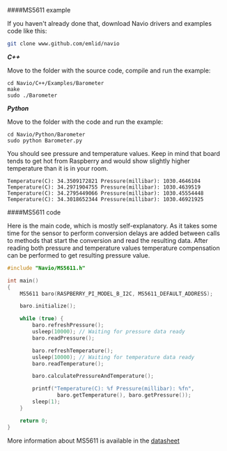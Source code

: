 ####MS5611 example

If you haven't already done that, download Navio drivers and examples code like this:

```bash
git clone www.github.com/emlid/navio
```


***C++***

Move to the folder with the source code, compile and run the example:

```
cd Navio/C++/Examples/Barometer
make
sudo ./Barometer
```

***Python***

Move to the folder with the code and run the example:

```
cd Navio/Python/Barometer
sudo python Barometer.py
```

You should see pressure and temperature values. Keep in mind that board tends to get hot from Raspberry and would show slightly higher temperature than it is in your room.

```
Temperature(C): 34.3509172821 Pressure(millibar): 1030.4646104
Temperature(C): 34.2971904755 Pressure(millibar): 1030.4639519
Temperature(C): 34.2795449066 Pressure(millibar): 1030.45554448
Temperature(C): 34.3018652344 Pressure(millibar): 1030.46921925
```

####MS5611 code

Here is the main code, which is mostly self-explanatory. As it takes some time for the sensor to perform conversion delays are added between calls to methods that start the conversion and read the resulting data. After reading both pressure and temperature values temperature compensation can be performed to get resulting pressure value.

```C++
#include "Navio/MS5611.h"

int main()
{
    MS5611 baro(RASPBERRY_PI_MODEL_B_I2C, MS5611_DEFAULT_ADDRESS);

    baro.initialize();

    while (true) {
        baro.refreshPressure();
        usleep(10000); // Waiting for pressure data ready
        baro.readPressure();

        baro.refreshTemperature();		
        usleep(10000); // Waiting for temperature data ready
        baro.readTemperature();

        baro.calculatePressureAndTemperature();  

        printf("Temperature(C): %f Pressure(millibar): %fn",
                baro.getTemperature(), baro.getPressure());
        sleep(1);
    }

    return 0;
}

```

More information about MS5611 is available in the [datasheet](http://files.emlid.com/data/public/ms5611-01ba03)
